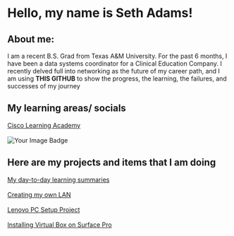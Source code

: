 <H1> Hello, my name is Seth Adams!</H1>

<h2> About me:</h2>
<p> I am a recent B.S. Grad from Texas A&M University. For the past 6 months, I have been a data systems coordinator for a Clinical Education Company.
I recently delved full into networking as the future of my career path, and I am using <b>THIS GITHUB</b>  to show the progress, the learning, the failures, and successes of my journey</p>

<h2> My learning areas/ socials</h2>

[Cisco Learning Academy](https://www.netacad.com/profile?&tab=profile)
<br>
<br>
<img src="https://tryhackme-badges.s3.amazonaws.com/sethadams2024.png" alt="Your Image Badge" />



<h2> Here are my projects and items that I am doing</h2>

[My day-to-day learning summaries](/day_to_day.md)
<br>
<br>
[Creating my own LAN](/CreatingALAN.md)
<br>
<br>
[Lenovo PC Setup Project](/LenovoPCSetupProject.md)
<br>
<br>
[Installing Virtual Box on Surface Pro](/Installing_Virtual_Box.md)
